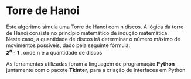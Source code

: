 # Torre de Hanoi
Este algoritmo simula uma Torre de Hanoi com n discos.
A lógica da torre de Hanoi consiste no princípio matemático de indução matemática. <br> Neste caso, a quantidade de discos irá determinar o número máximo de movimentos possíveis, dado pela seguinte fórmula: <br>
**<i> 2<sup>n</sup> - 1 </i>**, onde n é a quantidade de discos

As ferramentas utilizadas foram a linguagem de programação **Python** juntamente com o pacote **Tkinter**, para a criação de interfaces em Python  
